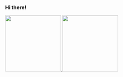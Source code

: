 ### Hi there!

<div display="block">
  <a href="https://github.com/arthurlsb">
  <img height="180em" src="https://github-readme-stats.vercel.app/api?username=arthurlsb&show_icons=true&theme=tokyonight&include_all_commits=true&count_private=true"/>
  <img height="180em" src="https://github-readme-stats.vercel.app/api/top-langs/?username=arthurlsb&layout=compact&langs_count=7&theme=tokyonight"/>
</div>


